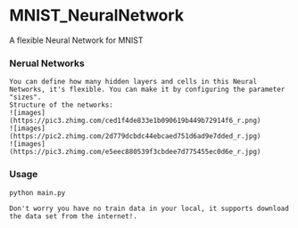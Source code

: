 # MNIST_NeuralNetwork
A flexible Neural Network for MNIST

### Nerual Networks
    You can define how many hidden layers and cells in this Neural Networks, it's flexible. You can make it by configuring the parameter "sizes".
    Structure of the networks:
    ![images](https://pic3.zhimg.com/ced1f4de833e1b090619b449b72914f6_r.png)
    ![images](https://pic2.zhimg.com/2d779dcbdc44ebcaed751d6ad9e7dded_r.jpg)
    ![images](https://pic3.zhimg.com/e5eec880539f3cbdee7d775455ec0d6e_r.jpg)

### Usage
```
python main.py
```
    Don't worry you have no train data in your local, it supports download the data set from the internet!.
